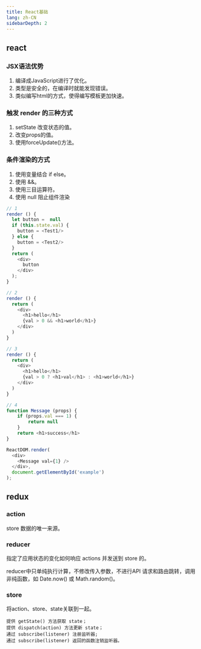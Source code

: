 ```yaml
---
title: React基础
lang: zh-CN
sidebarDepth: 2
---
```


## react

### JSX语法优势

1. 编译成JavaScript进行了优化。
2. 类型是安全的，在编译时就能发现错误。
3. 类似编写html的方式，使得编写模板更加快速。

### 触发 render 的三种方式

1. setState 改变状态的值。
2. 改变props的值。
3. 使用forceUpdate()方法。

### 条件渲染的方式

1. 使用变量结合 if else。
2. 使用 &&。
3. 使用三目运算符。
4. 使用 null 阻止组件渲染

```js
// 1
render () {
  let button =  null
  if (this.state.val) {
    button = <Test1/>
  } else {
    button = <Test2/>
  }
  return (
    <div>
      button
    </div>
  );
}

// 2
render () {
  return (
    <div>
      <h1>hello</h1>
      {val > 0 && <h1>world</h1>}
    </div>
  )
}

// 3
render () {
  return (
    <div>
      <h1>hello</h1>
      {val > 0 ? <h1>val</h1> : <h1>world</h1>}
    </div>
  )
}

// 4
function Message (props) {
	if (props.val === 1) {
		return null
	}
	return <h1>success</h1>
}

ReactDOM.render(
  <div>
    <Message val={1} />
  </div>,
  document.getElementById('example')
);
```

## redux

### action

store 数据的唯一来源。

### reducer

指定了应用状态的变化如何响应 actions 并发送到 store 的。

reducer中只单纯执行计算，不修改传入参数，不进行API 请求和路由跳转，调用非纯函数，如 Date.now() 或 Math.random()。

### store

将action、store、state关联到一起。

```
提供 getState() 方法获取 state；
提供 dispatch(action) 方法更新 state；
通过 subscribe(listener) 注册监听器;
通过 subscribe(listener) 返回的函数注销监听器。
```